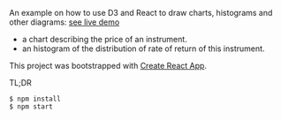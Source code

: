 An example on how to use D3 and React to draw charts, histograms and other diagrams: [see live demo](https://fredericheem.github.io/react-d3-playground)

* a chart describing the price of an instrument.
* an histogram of the distribution of rate of return of this instrument.

This project was bootstrapped with [Create React App](https://github.com/facebookincubator/create-react-app).

TL;DR 

    $ npm install
    $ npm start
